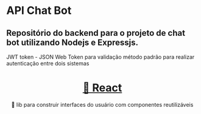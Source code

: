 # API Chat Bot

## Repositório do backend para o projeto de chat bot utilizando Nodejs e Expressjs.



JWT token - JSON Web Token para validação método padrão para realizar autenticação entre dois sistemas

<h1 align="center">
    <a href="https://pt-br.reactjs.org/">🔗 React</a>
</h1>
<p align="center">🚀 lib para construir interfaces do usuário com componentes reutilizáveis</p>
